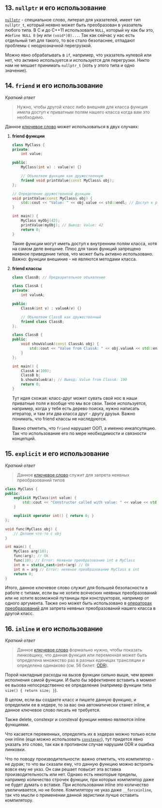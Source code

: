 
## 13. `nullptr` и его использование

[`nullptr`](https://en.cppreference.com/w/cpp/language/nullptr) - специальное слово, литерал для указателей, имеет тип `nullptr_t`, который неявно может быть преобразован в указатель любого типа. В C и до C++11 использовали `NULL`, который ну как бы это, `#define NULL 0` (ну или `(void*)0)...`. Так как сейчас у нас есть отдельный тип для такого, то все стало безопаснее, отпадают проблемы с неоднозначной перегрузкой.

Можно явно обрабатывать в `if`, например, что указатель нулевой или нет, что активно используется и используется для перегрузки. Никто нам не мешает принимать `nullptr_t` (хоть у этого типа и одно значение).

## 14. `friend` и его использование

_Краткий ответ_

>Нужно, чтобы другой класс либо внешняя для класса функция имела доступ к приватным полям нашего класса когда вам это необходимо.



Данное [ключевое слово](https://en.cppreference.com/w/cpp/language/friend) может использоваться в двух случаях:

1. **friend функции**

    ```cpp
    class MyClass {
    private:
        int value;

    public:
        MyClass(int v) : value(v) {}

        // Объявляем функцию как дружественную
        friend void printValue(const MyClass& obj);
    };

    // Определение дружественной функции
    void printValue(const MyClass& obj) {
        std::cout << "Value: " << obj.value << std::endl; // Доступ к private member
    }

    int main() {
        MyClass myObj(42);
        printValue(myObj); // Вывод: Value: 42
        return 0;
    }
    ```

   Такие функции могут иметь доступ к внутренним полям класса, хотя на самом деле внешние. Плюс для таких функций запрещено неявное приведение типов, что может быть активно использовано. Важно: функции внешиние - не являются методами класса.

2. **friend классы**

    ```cpp
    class ClassB; // Предварительное объявление

    class ClassA {
    private:
        int valueA;

    public:
        ClassA(int v) : valueA(v) {}

        // Объявляем ClassB как дружественный
        friend class ClassB;
    };

    class ClassB {
    public:
        void showValueA(const ClassA& obj) {
            std::cout << "Value from ClassA: " << obj.valueA << std::endl; // Доступ к private member
        }
    };

    int main() {
        ClassA a(100);
        ClassB b;
        b.showValueA(a); // Вывод: Value from ClassA: 100
        return 0;
    }
    ```

   Тут идея схожая: класс-друг может сувать свой нос в наши приватные поля и вообще что мы все свои. Такое используется, например, когда у тебя есть дерево поиска, нужно написать итератор, и там эти два класса друг - другу друзья. 
   Важно понимать, что friend классы не наследуются.

   Важно отметить, что `friend` нарушает ООП, а именно инкапсуляцию. Так что использование его по мере необходимости и связности концепций.

## 15. `explicit` и его использование

_Краткий ответ_

> Данное [ключевое слово](https://en.cppreference.com/w/cpp/language/explicit) служит для запрета неявных преобразований типов

```cpp
class MyClass {
public:
    explicit MyClass(int value) {
        std::cout << "Constructor called with value: " << value << std::endl;
    }

    explicit operator int() { return 0; }
};

void func(MyClass obj) {
    // Делаем что-то с obj
}

int main() {
    MyClass arg(10);
    func(arg); // Ok
    func(10); // Error: Неявное преобразование int в MyClass
    int m = static_cast<int>(arg) // Ok
    int n = arg // Error: неявное преобразование MyClass в int 
    return 0;
}
```

Итого, данное ключевое слово служит для большей безопасности в работе с типами, если вы не хотите всяческих неявных преобразований или не хотите возможной путаницы при конструкторах, например от одного аргумента. 
Также оно может быть использовано в [операторах преобразований](https://en.cppreference.com/w/cpp/language/cast_operator) для запрета неявных преобразований нашего класса в другой класс.

## 16. `inline` и его использование

_Краткий ответ_

>Данное [ключевое слово](https://en.cppreference.com/w/cpp/language/inline) формально нужно, чтобы показать линковщику, что данная функция или переменная может быть определена множество раз в разных еденицах трансляции и определена одинаково (см. 56 билет: [ODR](./Паша.md#56-что-такое-odr)).

Порой накладные расходы на вызов функции сильно выше, чем время исполнения самой функции. И было бы эффективнее вставить в момент ее вызова непосредственно ее определение (например функции типа `size() { return size; }`). 

В целом, если вы создаете класс и пишете данную функцию, и определили ее в хедере, то за вас она автоматически станет inline, и данное ключевое слово писать не требуется.

Также delete, constexpr и consteval функции неявно являются inline функциями.

Что касается переменных, определять их в хедерах можно только если они inline (еще можно использовать [`constexpr`](https://en.cppreference.com/w/cpp/language/constexpr)), тут придется явно указать это слово, так как в противном случае нарушим ODR и ошибка линковки.

Что по поводу производительности: важно отметить, что компилятор - не дурак; то что вы сказали ему, что данную функцию можно встроить вовсе ему не указ. Он сам решает повысит эта вставка производительность или нет. Однако есть некоторые пределы, например количество строчек функции, при которых компилятор даже не будет думать о вставке. При использовании inline это количество увеличивается, но не более. Компилятору не указ даже `__forceinline`, так что мысли о применении данной эвристики лучше оставить компилятору.
